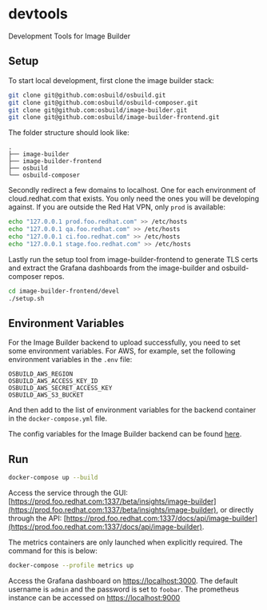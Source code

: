 # devtools

Development Tools for Image Builder

## Setup

To start local development, first clone the image builder stack:

```bash
git clone git@github.com:osbuild/osbuild.git
git clone git@github.com:osbuild/osbuild-composer.git
git clone git@github.com:osbuild/image-builder.git
git clone git@github.com:osbuild/image-builder-frontend.git
```

The folder structure should look like:

```
.
├── image-builder
├── image-builder-frontend
├── osbuild
└── osbuild-composer
```
Secondly redirect a few domains to localhost. One for each environment
of cloud.redhat.com that exists. You only need the ones you will be
developing against. If you are outside the Red Hat VPN, only `prod` is
available:

```bash
echo "127.0.0.1 prod.foo.redhat.com" >> /etc/hosts
echo "127.0.0.1 qa.foo.redhat.com" >> /etc/hosts
echo "127.0.0.1 ci.foo.redhat.com" >> /etc/hosts
echo "127.0.0.1 stage.foo.redhat.com" >> /etc/hosts
```

Lastly run the setup tool from image-builder-frontend to generate TLS certs
and extract the Grafana dashboards from the image-builder and osbuild-composer
repos.

```bash
cd image-builder-frontend/devel
./setup.sh
```

## Environment Variables

For the Image Builder backend to upload successfully, you need to set some environment variables. For AWS, for example, set the following environment variables in the `.env` file:

```
OSBUILD_AWS_REGION
OSBUILD_AWS_ACCESS_KEY_ID
OSBUILD_AWS_SECRET_ACCESS_KEY
OSBUILD_AWS_S3_BUCKET
```

And then add to the list of environment variables for the backend container in the `docker-compose.yml` file.

The config variables for the Image Builder backend can be found [here](https://github.com/osbuild/image-builder/blob/main/internal/config/config.go).

## Run

```bash
docker-compose up --build
```

Access the service through the GUI:
[https://prod.foo.redhat.com:1337/beta/insights/image-builder](https://prod.foo.redhat.com:1337/beta/insights/image-builder), or
directly through the API:
[https://prod.foo.redhat.com:1337/docs/api/image-builder](https://prod.foo.redhat.com:1337/docs/api/image-builder).

The metrics containers are only launched when explicitly required. The command for this is below:

```bash
docker-compose --profile metrics up
```

Access the Grafana dashboard on [https://localhost:3000](https://localhost:3000). The default username is `admin` and the password is set to `foobar`.
The prometheus instance can be accessed on [https://localhost:9000](https://localhost:9000)
